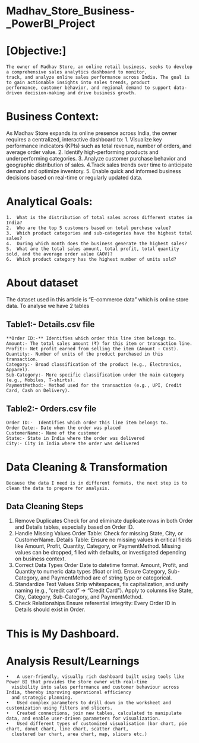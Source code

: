 
# Madhav_Store_Business-_PowerBI_Project

 # [Objective:]
    The owner of Madhav Store, an online retail business, seeks to develop a comprehensive sales analytics dashboard to monitor,
    track, and analyze online sales performance across India. The goal is to gain actionable insights into sales trends, product 
    performance, customer behavior, and regional demand to support data-driven decision-making and drive business growth.

# Business Context:
  As Madhav Store expands its online presence across India, the owner requires a centralized, interactive dashboard to:
    1.	Visualize key performance indicators (KPIs) such as total revenue, number of orders, and average order value.
    2.	Identify high-performing products and underperforming categories.
    3.	Analyze customer purchase behavior and geographic distribution of sales.
    4.Track sales trends over time to anticipate demand and optimize inventory.
    5.	Enable quick and informed business decisions based on real-time or regularly updated data.

# Analytical Goals:
    1.	What is the distribution of total sales across different states in India?
    2.	Who are the top 5 customers based on total purchase value?
    3.	Which product categories and sub-categories have the highest total sales?
    4.	During which month does the business generate the highest sales?
    5.	What are the total sales amount, total profit, total quantity sold, and the average order value (AOV)?
    6.	Which product category has the highest number of units sold?
   
# About dataset
The dataset used in this article is “E-commerce data” which is online store data. To analyse we have 2 tables 

## Table1:- Details.csv file 
    **Order ID:-** Identifies which order this line item belongs to.
    Amount:- The total sales amount (₹) for this item or transaction line.
    Profit:- Net profit earned from selling the item (Amount - Cost).
    Quantity:- Number of units of the product purchased in this transaction.
    Category:- Broad classification of the product (e.g., Electronics, Apparel).
    Sub-Category:- More specific classification under the main category (e.g., Mobiles, T-shirts).
    PaymentMethod:- Method used for the transaction (e.g., UPI, Credit Card, Cash on Delivery).
## Table2:- Orders.csv file 
    Order ID:-  Identifies which order this line item belongs to.
    Order Date:- Date when the order was placed
    CustomerName:- Name of the customer
    State:- State in India where the order was delivered
    City:- City in India where the order was delivered

# Data Cleaning & Transformation
    Because the data I need is in different formats, the next step is to clean the data to prepare for analysis. 
  
## Data Cleaning Steps
1. Remove Duplicates
   Check for and eliminate duplicate rows in both Order and Details tables, especially based on Order ID.
2. Handle Missing Values
   Order Table: Check for missing State, City, or CustomerName.
   Details Table: Ensure no missing values in critical fields like Amount, Profit, Quantity, Category, or PaymentMethod.
   Missing values can be dropped, filled with defaults, or investigated depending on business context.
3. Correct Data Types
   Order Date to datetime format.
   Amount, Profit, and Quantity to numeric data types (float or int).
   Ensure Category, Sub-Category, and PaymentMethod are of string type or categorical.
4. Standardize Text Values
   Strip whitespaces, fix capitalization, and unify naming (e.g., “credit card” → “Credit Card”).
   Apply to columns like State, City, Category, Sub-Category, and PaymentMethod.
5. Check Relationships
   Ensure referential integrity: Every Order ID in Details should exist in Order.
  
    
# This is My Dashboard.
 
# Analysis Result/Learnings
    •	A user-friendly, visually rich dashboard built using tools like Power BI that provides the store owner with real-time 
      visibility into sales performance and customer behaviour across India, thereby improving operational efficiency 
      and strategic planning.
    •	Used complex parameters to drill down in the worksheet and customization using filters and slicers.
    •	Created connections, join new tables, calculated to manipulate data, and enable user-driven parameters for visualization.
    •	Used different types of customized visualisation (bar chart, pie chart, donut chart, line chart, scatter chart,
      clustered bar chart, area chart, map, slicers etc.)



